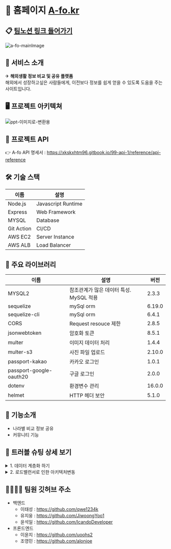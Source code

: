 # 📝 홈페이지  [A-fo.kr](https://a-fo.kr)
## 📋 [팀노션 링크 들어가기](https://absorbed-hawthorn-c7d.notion.site/A-fo-46d9aeca014b4230bf45c576c0df1296?pvs=4)
![a-fo-mainImage](https://user-images.githubusercontent.com/96129738/171001558-4c3a09b6-a265-4aff-9c3a-f6c5eba57071.png)


## 🔎 서비스 소개
✈ **해외생활 정보 비교 및 공유 플랫폼**<br>
해외에서 성장하고싶은 사람들에게, 이전보다 정보를 쉽게 얻을 수 있도록 도움을 주는 사이트입니다.


## 🖥 프로젝트 아키텍쳐
![ppt-이미지로-변환용](https://user-images.githubusercontent.com/96129738/171004010-e03d4a6b-dda6-41c6-b0e3-5f18c12d149f.svg)


## 🎄 프로젝트 API
👉 A-fo API 명세서 : https://xkskxhtm96.gitbook.io/99-api-1/reference/api-reference

## 🛠 기술 스택
| 이름    | 설명                       | 
| ------------- | -------------------------- |
| Node.js      | Javascript Runtime        |
| Express       | Web Framework          |
| MYSQL         | Database | 
|Git Action     | CI/CD         |
| AWS EC2       | Server Instance        |
| AWS ALB      | Load Balancer          |


## 📕 주요 라이브러리

| 이름    | 설명                       | 버전   |
| ------------- | -------------------------- | ------ |
| MYSQL2         | 참조관계가 많은 데이터 특성. MySQL 적용 | 2.3.3 |
|sequelize      | mySql orm                      |6.19.0 |
|sequelize-cli      | mySql orm                      |6.4.1 |
| CORS          | Request resouce 제한      | 2.8.5  |
| jsonwebtoken  | 암호화 토큰                 | 8.5.1  |
| multer       | 이미지 데이터 처리              | 1.4.4  |
| multer-s3        | 사진 파일 업로드               | 2.10.0  |
| passport-kakao      | 카카오 로그인    | 1.0.1  |
|  passport-google-oauth20      | 구글 로그인                | 2.0.0  |
| dotenv       | 환경변수 관리               | 16.0.0  |
| helmet       | HTTP 헤더 보안               | 5.1.0  |



## 🌠 기능소개

- 나라별 비교 정보 공유
- 커뮤니티 기능



## 🔑 트러블 슈팅 상세 보기


<details markdown="1">
<summary>1. 데이터 계층화 하기</summary>

<!--summary 아래 빈칸 공백 두고 내용을 적는공간-->
## 1. 데이터 계층화 하기

### 목적 및 초기상황

<aside>
💡 A-fo는 여러나라의 다양한 카테고리를 제공해줘야하는 목적이 있습니다. 이를 효과적으로 표현하려면 데이터를 json형태로 계층화 작업을 체계적으로 해야했습니다. 체계적이라 함은FE가 map함수를 사용하는데 문제가 없는 구조로 설계함을 의미합니다.

</aside>

### 문제상황

<aside>
💡 초기에는 BE가 자체적으로 판단해서 json 구조를 임의로 설계해서 응답을 해주었더니, FE 측에서 map이 안돌려진다고만 말씀하셔서 다시 BE가 임의로 json구조를 재설계하고 응답값을 FE가 확인하고 map이 안돌려진다는 식의 비효율적인 의사소통이 일어나고 있었습니다.

</aside>

### 해결책

<aside>
💡 json구조를 8번 가량을 재설계하고 나서 이렇게 해서는 일이 끝나지 않겠다 싶어서 먼저 FE가 원하는 구조를 제시해달라고 말씀드리고, 저희가 FE의 요구를 귀담아 듣고 재설계를 진행하였더니, 2번정도의 추가적인 재설계로 데이터의 json구조를 확정 지을 수 있었습니다.

</aside>

### 고찰

<aside>
  💡 일을 너무 단순하게 하던대로 하면 되겠지 식의 사고방식이 가장 문제였던것으로 생각됩니다. 해당 사고방식으로 인한 문제발생을 의식하자마자 FE의 요구를 먼저 들어보는게 맞겠다는 판단   이 들게되었습니다. 그에따라 FE의 요구대로 데이터의 json구조를 설계하니 재설계2번으로 정상동작을 할 수 있었고, 개발자간의 의사소통의 방법과 중요성에대해서 깨달게 되는 계기가 되었   습니다.

</aside>
</details>

<details markdown="1">
<summary>2. 로드밸런서로 인한 아키텍처변동</summary>

<!--summary 아래 빈칸 공백 두고 내용을 적는공간-->

## 2. 로드밸런서로 인한 아키텍처변동

### 목적 및 초기상황

<aside>
💡 초기 A-fo의 아키텍처는 게시글의 이미지를 단순히 EC2의 EBS에 저장하는 방식으로 구현을 했습니다. 그리고 이미지의 url을 RDS에 저장하는 방식으로 구현하여 FE에게 url을 응답하는 식으로 이미지가 게시글에 보이도록 하였습니다.
하지만 t2.micro 사양의 EC2 1개로는 많은 유저들이 사이트를 방문했을경우 긴 로딩을 유발하거나 먹통이 된다는 사례를 찾아볼 수 있어서 Application Load Balancer를 활용하여 2개의 EC2로 부하를 분산시키는 방식으로 아키텍처를 변경하였습니다.

</aside>

### 문제상황

<aside>
💡 EC2가 2개로 나뉘어지다 보니 url 주소를 FE에게 응답할때 1번EC2에 저장되어있는 이미지의 주소를 2번EC2에게 ALB가 요청을 하면 undefined가 뜨는 문제가 발생하게되었습니다.

</aside>

### 해결책

<aside>
💡 이미지를 Amazon S3라는 서비스로 별개의 이미지 저장공간을 활용하여 저장하였습니다. 그러므로 ALB가 어떤 EC2에게 이미지주소 요청을 하더라도 EC2는 S3가 생성한 이미지 url을 RDS에서 조회하여 응답하도록 하면 문제를 해결 할 수 있었습니다.

</aside>

### 고찰

<aside>
💡 서버 가용성을 위해 기존의 아키텍처에서 새로운 아케텍처로 구조 개선을 하게되었을때, 코드수정과 처음 사용해보는 AWS의 서비스를 공부하고 저희의 케이스에 맞도록 적용하는 경험을 하게되었습니다. 앞으로도 새로운 AWS 서비스를 공부해서 내 프로젝트에 적용해 볼 수 있겠다는 자신감을 얻을 수 있었습니다.

</aside>
</details

---
## 👨‍👩‍👧‍👧 팀원 깃허브 주소
- 백엔드
  - 이태성 : https://github.com/qwe1234k
  - 유지웅 : https://github.com/JiwoongYoo1
  - 윤석일 : https://github.com/IcandoDeveloper
- 프론드엔드
  - 이윤지 : https://github.com/uoohs2
  - 조영민 : https://github.com/alonjoe
